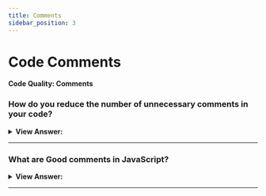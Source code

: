 ```yaml
---
title: Comments
sidebar_position: 3
---
```


# Code Comments

**Code Quality: Comments**

<head>
  <title>Code Comments - JavaScript Interview Questions & Answers</title>
  <meta charSet="utf-8" />
</head>

### How do you reduce the number of unnecessary comments in your code?

<details>
  <summary><strong>View Answer:</strong></summary>
  <div>
  <div><strong>Interview Response:</strong> The key to reducing unnecessary comments in your code is to write self-descriptive code. The best way to achieve this is to replace a piece of code with a function.
</div><br />
  <div><strong className="codeExample">Code Example:</strong> Confusing Code<br /><br />

  <div></div>

```js
function showPrimes(n) {
  nextPrime: for (let i = 2; i < n; i++) {
    // check if i is a prime number   <-- this is an unnecessary comment
    for (let j = 2; j < i; j++) {
      if (i % j == 0) continue nextPrime;
    }

    alert(i);
  }
}
```

  </div><br />
  <div><strong className="codeExample">Code Example:</strong> Good Code<br /><br />

  <div></div>

```js
// The better variant, with a factored-out function isPrime:
function showPrimes(n) {
  for (let i = 2; i < n; i++) {
    if (!isPrime(i)) continue;

    alert(i);
  }
}

function isPrime(n) {
  for (let i = 2; i < n; i++) {
    if (n % i == 0) return false;
  }

  return true;
}
```

  </div>
  </div>
</details>

---

### What are Good comments in JavaScript?

<details>
  <summary><strong>View Answer:</strong></summary>
  <div>
  <div><strong>Interview Response:</strong> Good comments describe the architecture and lean less toward explaining what the code is doing. Good comments provide the team with a high-level overview of the components and how they interact. Good comments give a bird’ eye view of the code. Good comments include documenting function parameters and their usage as well.
</div><br />
  <div><strong className="codeExample">Code Example:</strong><br /><br />

  <div></div>

```js
/**
 * Returns x raised to the n-th power.
 *
 * @param {number} x The number to raise.
 * @param {number} n The power, must be a natural number.
 * @return {number} x raised to the n-th power.
 */
function pow(x, n) {
  ...
}
```

  </div>
  </div>
</details>

---
